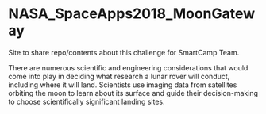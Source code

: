 # NASA_SpaceApps2018_MoonGateway
Site to share repo/contents about this challenge for SmartCamp Team.

There are numerous scientific and engineering considerations that would come into play in deciding what research a lunar rover will conduct, including where it will land. Scientists use imaging data from satellites orbiting the moon to learn about its surface and guide their decision-making to choose scientifically significant landing sites.


